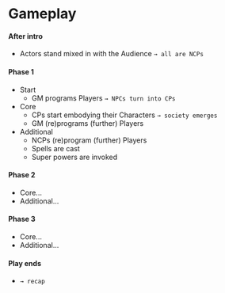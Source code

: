# Gameplay

#### After intro
- Actors stand mixed in with the Audience `→ all are NCPs`

#### Phase 1
- Start
  - GM programs Players `→ NPCs turn into CPs`
- Core
  - CPs start embodying their Characters `→ society emerges`
  - GM (re)programs (further) Players
- Additional
  - NCPs (re)program (further) Players
  - Spells are cast
  - Super powers are invoked

#### Phase 2
- Core...
- Additional...

#### Phase 3
- Core...
- Additional...

#### Play ends
- `→ recap`
